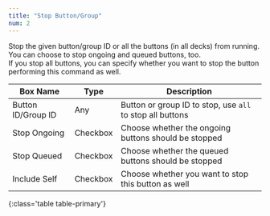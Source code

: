 ```yaml
---
title: "Stop Button/Group"
num: 2
---
```


Stop the given button/group ID or all the buttons (in all decks) from running. You can choose to stop ongoing and queued buttons, too.\
If you stop all buttons, you can specify whether you want to stop the button performing this command as well.

| Box Name | Type | Description | 
|-------|--------|--------
|Button ID/Group ID|	Any	|Button or group ID to stop, use `all` to stop all buttons
|Stop Ongoing|	Checkbox	|Choose whether the ongoing buttons should be stopped
|Stop Queued|	Checkbox| Choose whether the queued buttons should be stopped
|Include Self|	Checkbox	|Choose whether you want to stop this button as well
{:class='table table-primary'}









